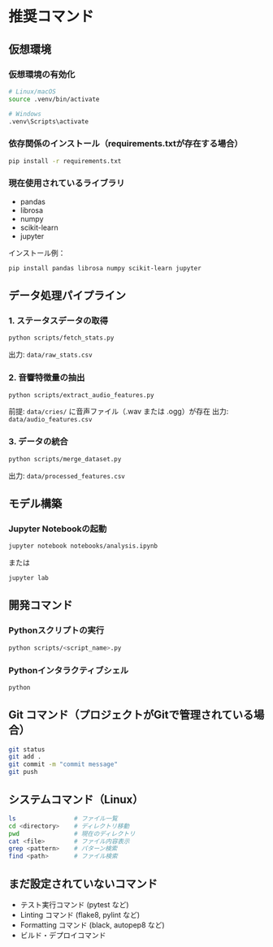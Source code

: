 # 推奨コマンド

## 仮想環境

### 仮想環境の有効化
```bash
# Linux/macOS
source .venv/bin/activate

# Windows
.venv\Scripts\activate
```

### 依存関係のインストール（requirements.txtが存在する場合）
```bash
pip install -r requirements.txt
```

### 現在使用されているライブラリ
- pandas
- librosa
- numpy
- scikit-learn
- jupyter

インストール例：
```bash
pip install pandas librosa numpy scikit-learn jupyter
```

## データ処理パイプライン

### 1. ステータスデータの取得
```bash
python scripts/fetch_stats.py
```
出力: `data/raw_stats.csv`

### 2. 音響特徴量の抽出
```bash
python scripts/extract_audio_features.py
```
前提: `data/cries/` に音声ファイル（.wav または .ogg）が存在
出力: `data/audio_features.csv`

### 3. データの統合
```bash
python scripts/merge_dataset.py
```
出力: `data/processed_features.csv`

## モデル構築

### Jupyter Notebookの起動
```bash
jupyter notebook notebooks/analysis.ipynb
```

または

```bash
jupyter lab
```

## 開発コマンド

### Pythonスクリプトの実行
```bash
python scripts/<script_name>.py
```

### Pythonインタラクティブシェル
```bash
python
```

## Git コマンド（プロジェクトがGitで管理されている場合）
```bash
git status
git add .
git commit -m "commit message"
git push
```

## システムコマンド（Linux）
```bash
ls                # ファイル一覧
cd <directory>    # ディレクトリ移動
pwd               # 現在のディレクトリ
cat <file>        # ファイル内容表示
grep <pattern>    # パターン検索
find <path>       # ファイル検索
```

## まだ設定されていないコマンド
- テスト実行コマンド (pytest など)
- Linting コマンド (flake8, pylint など)
- Formatting コマンド (black, autopep8 など)
- ビルド・デプロイコマンド